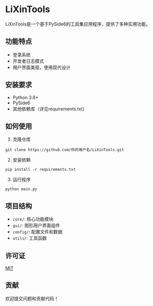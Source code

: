 # LiXinTools

LiXinTools是一个基于PySide6的工具集应用程序，提供了多种实用功能。

## 功能特点

- 登录系统
- 开发者日志模式
- 用户界面美观，使用现代设计

## 安装要求

- Python 3.8+
- PySide6
- 其他依赖库（详见requirements.txt）

## 如何使用

1. 克隆仓库
```
git clone https://github.com/你的用户名/LiXinTools.git
```

2. 安装依赖
```
pip install -r requirements.txt
```

3. 运行程序
```
python main.py
```

## 项目结构

- `core/`: 核心功能模块
- `gui/`: 图形用户界面组件
- `config/`: 配置文件和数据
- `utils/`: 工具函数

## 许可证

[MIT](LICENSE)

## 贡献

欢迎提交问题和贡献代码！ 